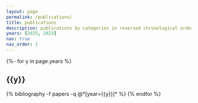 ```yaml
---
layout: page
permalink: /publications/
title: publications
description: publications by categories in reversed chronological order. generated by jekyll-scholar.
years: [2025, 2023]
nav: true
nav_order: 1
---
```

<!-- _pages/publications.md -->
<div class="publications">

{%- for y in page.years %}
  <h2 class="year">{{y}}</h2>
  {% bibliography -f papers -q @*[year={{y}}]* %}
{% endfor %}

</div>
